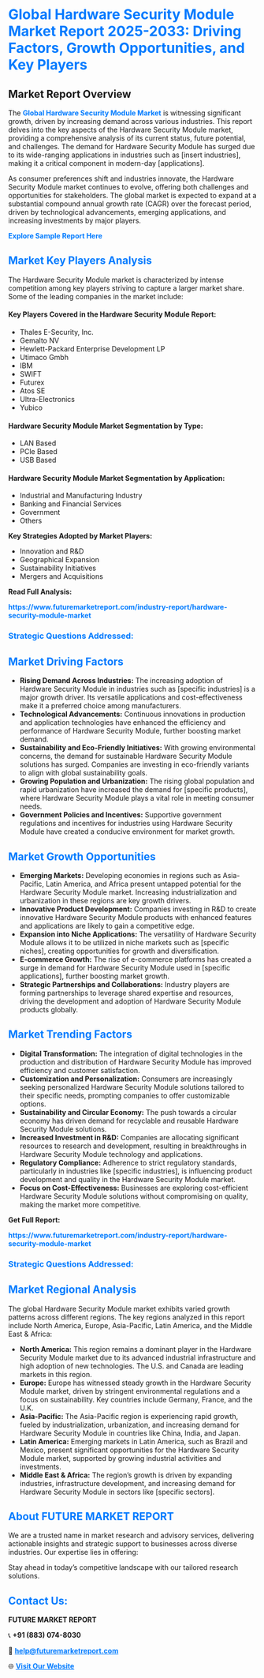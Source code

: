 <h1 style="color: #007BFF;">Global Hardware Security Module Market Report 2025-2033: Driving Factors, Growth Opportunities, and Key Players</h1>

<section id="overview">
<h2>Market Report Overview</h2>
<p>The <a href="https://www.futuremarketreport.com/industry-report/hardware-security-module-market" style="color: #007BFF; text-decoration: none;"><strong>Global Hardware Security Module Market</strong></a> is witnessing significant growth, driven by increasing demand across various industries. This report delves into the key aspects of the Hardware Security Module market, providing a comprehensive analysis of its current status, future potential, and challenges. The demand for Hardware Security Module has surged due to its wide-ranging applications in industries such as [insert industries], making it a critical component in modern-day [applications].</p>
<p>As consumer preferences shift and industries innovate, the Hardware Security Module market continues to evolve, offering both challenges and opportunities for stakeholders. The global market is expected to expand at a substantial compound annual growth rate (CAGR) over the forecast period, driven by technological advancements, emerging applications, and increasing investments by major players.</p>
</section>

<section id="overview">
<p><a href="https://www.futuremarketreport.com/request-sample/reportId=55076" style="color: #007BFF; text-decoration: none;"><strong>Explore Sample Report Here</strong></a></p>
</section>

<section id="key-players">
<h2 style="color: #007BFF;">Market Key Players Analysis</h2>
<p>The Hardware Security Module market is characterized by intense competition among key players striving to capture a larger market share. Some of the leading companies in the market include:</p>
<h4>Key Players Covered in the Hardware Security Module Report:</h4>
<ul><li>Thales E-Security, Inc.</li><li>Gemalto NV</li><li>Hewlett-Packard Enterprise Development LP</li><li>Utimaco Gmbh</li><li>IBM</li><li>SWIFT</li><li>Futurex</li><li>Atos SE</li><li>Ultra-Electronics</li><li>Yubico</li></ul>
<h4>Hardware Security Module Market Segmentation by Type:</h4>
<ul><li>LAN Based</li><li>PCle Based</li><li>USB Based</li></ul>

<h4>Hardware Security Module Market Segmentation by Application:</h4>
<ul><li>Industrial and Manufacturing Industry</li><li>Banking and Financial Services</li><li>Government</li><li>Others</li></ul>
<p><strong>Key Strategies Adopted by Market Players:</strong></p>
<ul>
<li>Innovation and R&D</li>
<li>Geographical Expansion</li>
<li>Sustainability Initiatives</li>
<li>Mergers and Acquisitions</li>
</ul>
</section>

<section>
<p><strong>Read Full Analysis: </strong></p><a href="https://www.futuremarketreport.com/industry-report/hardware-security-module-market" style="color: #007BFF; text-decoration: none;"><strong>https://www.futuremarketreport.com/industry-report/hardware-security-module-market</strong></a>
<h3 style="color: #007BFF;">Strategic Questions Addressed:</h3>
</section>

<section id="driving-factors">
<h2 style="color: #007BFF;">Market Driving Factors</h2>
<ul>
<li><strong>Rising Demand Across Industries:</strong> The increasing adoption of Hardware Security Module in industries such as [specific industries] is a major growth driver. Its versatile applications and cost-effectiveness make it a preferred choice among manufacturers.</li>
<li><strong>Technological Advancements:</strong> Continuous innovations in production and application technologies have enhanced the efficiency and performance of Hardware Security Module, further boosting market demand.</li>
<li><strong>Sustainability and Eco-Friendly Initiatives:</strong> With growing environmental concerns, the demand for sustainable Hardware Security Module solutions has surged. Companies are investing in eco-friendly variants to align with global sustainability goals.</li>
<li><strong>Growing Population and Urbanization:</strong> The rising global population and rapid urbanization have increased the demand for [specific products], where Hardware Security Module plays a vital role in meeting consumer needs.</li>
<li><strong>Government Policies and Incentives:</strong> Supportive government regulations and incentives for industries using Hardware Security Module have created a conducive environment for market growth.</li>
</ul>
</section>

<section id="growth-opportunities">
<h2 style="color: #007BFF;">Market Growth Opportunities</h2>
<ul>
<li><strong>Emerging Markets:</strong> Developing economies in regions such as Asia-Pacific, Latin America, and Africa present untapped potential for the Hardware Security Module market. Increasing industrialization and urbanization in these regions are key growth drivers.</li>
<li><strong>Innovative Product Development:</strong> Companies investing in R&D to create innovative Hardware Security Module products with enhanced features and applications are likely to gain a competitive edge.</li>
<li><strong>Expansion into Niche Applications:</strong> The versatility of Hardware Security Module allows it to be utilized in niche markets such as [specific niches], creating opportunities for growth and diversification.</li>
<li><strong>E-commerce Growth:</strong> The rise of e-commerce platforms has created a surge in demand for Hardware Security Module used in [specific applications], further boosting market growth.</li>
<li><strong>Strategic Partnerships and Collaborations:</strong> Industry players are forming partnerships to leverage shared expertise and resources, driving the development and adoption of Hardware Security Module products globally.</li>
</ul>
</section>

<section id="trending-factors">
<h2 style="color: #007BFF;">Market Trending Factors</h2>
<ul>
<li><strong>Digital Transformation:</strong> The integration of digital technologies in the production and distribution of Hardware Security Module has improved efficiency and customer satisfaction.</li>
<li><strong>Customization and Personalization:</strong> Consumers are increasingly seeking personalized Hardware Security Module solutions tailored to their specific needs, prompting companies to offer customizable options.</li>
<li><strong>Sustainability and Circular Economy:</strong> The push towards a circular economy has driven demand for recyclable and reusable Hardware Security Module solutions.</li>
<li><strong>Increased Investment in R&D:</strong> Companies are allocating significant resources to research and development, resulting in breakthroughs in Hardware Security Module technology and applications.</li>
<li><strong>Regulatory Compliance:</strong> Adherence to strict regulatory standards, particularly in industries like [specific industries], is influencing product development and quality in the Hardware Security Module market.</li>
<li><strong>Focus on Cost-Effectiveness:</strong> Businesses are exploring cost-efficient Hardware Security Module solutions without compromising on quality, making the market more competitive.</li>
</ul>
</section>

<section>
<p><strong>Get Full Report: </strong></p><a href="https://www.futuremarketreport.com/industry-report/hardware-security-module-market" style="color: #007BFF; text-decoration: none;"><strong>https://www.futuremarketreport.com/industry-report/hardware-security-module-market</strong></a>
<h3 style="color: #007BFF;">Strategic Questions Addressed:</h3>
</section>


<section id="regional-analysis">
<h2 style="color: #007BFF;">Market Regional Analysis</h2>
<p>The global Hardware Security Module market exhibits varied growth patterns across different regions. The key regions analyzed in this report include North America, Europe, Asia-Pacific, Latin America, and the Middle East & Africa:</p>
<ul>
<li><strong>North America:</strong> This region remains a dominant player in the Hardware Security Module market due to its advanced industrial infrastructure and high adoption of new technologies. The U.S. and Canada are leading markets in this region.</li>
<li><strong>Europe:</strong> Europe has witnessed steady growth in the Hardware Security Module market, driven by stringent environmental regulations and a focus on sustainability. Key countries include Germany, France, and the U.K.</li>
<li><strong>Asia-Pacific:</strong> The Asia-Pacific region is experiencing rapid growth, fueled by industrialization, urbanization, and increasing demand for Hardware Security Module in countries like China, India, and Japan.</li>
<li><strong>Latin America:</strong> Emerging markets in Latin America, such as Brazil and Mexico, present significant opportunities for the Hardware Security Module market, supported by growing industrial activities and investments.</li>
<li><strong>Middle East & Africa:</strong> The region’s growth is driven by expanding industries, infrastructure development, and increasing demand for Hardware Security Module in sectors like [specific sectors].</li>
</ul>
</section>

<footer>
<h2 style="color: #007BFF;">About FUTURE MARKET REPORT</h2>
<p>We are a trusted name in market research and advisory services, delivering actionable insights and strategic support to businesses across diverse industries. Our expertise lies in offering:</p>

<p>Stay ahead in today’s competitive landscape with our tailored research solutions.</p>

<h2 style="color: #007BFF;">Contact Us:</h2>
<p><strong>FUTURE MARKET REPORT</strong></p>
<p>📞 <strong>+91 (883) 074-8030</strong></p>
<p>📧 <strong><a href="mailto:help@futuremarketreport.com" style="color: #007BFF;">help@futuremarketreport.com</a></strong></p>
<p>🌐 <strong><a href="https://www.futuremarketreport.com/" style="color: #007BFF;">Visit Our Website</a></strong></p>
</footer>